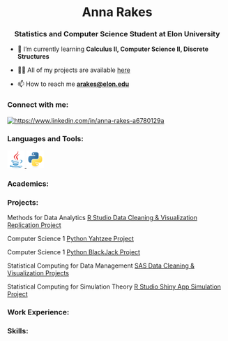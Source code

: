 <h1 align="center">Anna Rakes</h1>
<h3 align="center">Statistics and Computer Science Student at Elon University</h3>

- 🌱 I’m currently learning **Calculus II, Computer Science II, Discrete Structures**

- 👨‍💻 All of my projects are available [here](https://github.com/annarakes?tab=repositories)

- 📫 How to reach me **arakes@elon.edu**



<h3 align="left">Connect with me:</h3>
<p align="left">
<a href="https://linkedin.com/in/https://www.linkedin.com/in/anna-rakes-a6780129a" target="blank"><img align="center" src="https://raw.githubusercontent.com/rahuldkjain/github-profile-readme-generator/master/src/images/icons/Social/linked-in-alt.svg" alt="https://www.linkedin.com/in/anna-rakes-a6780129a" height="30" width="40" /></a>
</p>

<h3 align="left">Languages and Tools:</h3>
<p align="left"> <a href="https://www.java.com" target="_blank" rel="noreferrer"> <img src="https://raw.githubusercontent.com/devicons/devicon/master/icons/java/java-original.svg" alt="java" width="40" height="40"/> </a> <a href="https://www.python.org" target="_blank" rel="noreferrer"> <img src="https://raw.githubusercontent.com/devicons/devicon/master/icons/python/python-original.svg" alt="python" width="40" height="40"/> </a> </p>

<h3 align="left">Academics:</h3>

<h3 align="left">Projects:</h3>

Methods for Data Analytics [R Studio Data Cleaning & Visualization Replication Project](https://github.com/annarakes/RStudio-DataReplication.git)

Computer Science 1 [Python Yahtzee Project](https://github.com/annarakes/Python-Yahtzee.git)

Computer Science 1 [Python BlackJack Project](https://github.com/annarakes/Python-BlackJack.git)

Statistical Computing for Data Management [SAS Data Cleaning & Visualization Projects](https://github.com/annarakes/SAS-DataCleaning.git)

Statistical Computing for Simulation Theory [R Studio Shiny App Simulation Project](https://github.com/annarakes/RStudio-ShinyAppSimulation.git)



<h3 align="left">Work Experience:</h3>

<h3 align="left">Skills:</h3>


